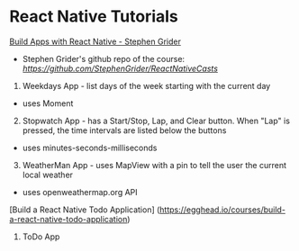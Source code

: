 # React Native Tutorials
[Build Apps with React Native - Stephen Grider](https://stacksocial.com/sales/build-apps-with-react-native)
* Stephen Grider's github repo of the course: *https://github.com/StephenGrider/ReactNativeCasts*

1. Weekdays App - list days of the week starting with the current day
  * uses Moment
2. Stopwatch App - has a Start/Stop, Lap, and Clear button. When "Lap" is pressed, the time intervals are listed below the buttons
  * uses minutes-seconds-milliseconds
3. WeatherMan App - uses MapView with a pin to tell the user the current local
weather
  * uses openweathermap.org API
  
[Build a React Native Todo Application] (https://egghead.io/courses/build-a-react-native-todo-application)

1. ToDo App

